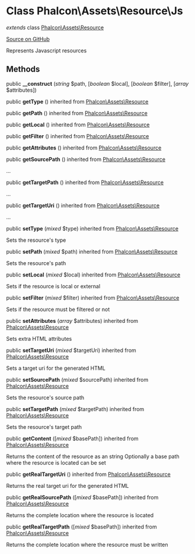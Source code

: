 # Class **Phalcon\\Assets\\Resource\\Js**

*extends* class [Phalcon\Assets\Resource](/en/3.1.2/api/Phalcon_Assets_Resource)

<a href="https://github.com/phalcon/cphalcon/blob/master/phalcon/assets/resource/js.zep" class="btn btn-default btn-sm">Source on GitHub</a>

Represents Javascript resources

## Methods
public  **__construct** (*string* $path, [*boolean* $local], [*boolean* $filter], [*array* $attributes])

public  **getType** () inherited from [Phalcon\Assets\Resource](/en/3.1.2/api/Phalcon_Assets_Resource)

public  **getPath** () inherited from [Phalcon\Assets\Resource](/en/3.1.2/api/Phalcon_Assets_Resource)

public  **getLocal** () inherited from [Phalcon\Assets\Resource](/en/3.1.2/api/Phalcon_Assets_Resource)

public  **getFilter** () inherited from [Phalcon\Assets\Resource](/en/3.1.2/api/Phalcon_Assets_Resource)

public  **getAttributes** () inherited from [Phalcon\Assets\Resource](/en/3.1.2/api/Phalcon_Assets_Resource)

public  **getSourcePath** () inherited from [Phalcon\Assets\Resource](/en/3.1.2/api/Phalcon_Assets_Resource)

...

public  **getTargetPath** () inherited from [Phalcon\Assets\Resource](/en/3.1.2/api/Phalcon_Assets_Resource)

...

public  **getTargetUri** () inherited from [Phalcon\Assets\Resource](/en/3.1.2/api/Phalcon_Assets_Resource)

...

public  **setType** (*mixed* $type) inherited from [Phalcon\Assets\Resource](/en/3.1.2/api/Phalcon_Assets_Resource)

Sets the resource's type

public  **setPath** (*mixed* $path) inherited from [Phalcon\Assets\Resource](/en/3.1.2/api/Phalcon_Assets_Resource)

Sets the resource's path

public  **setLocal** (*mixed* $local) inherited from [Phalcon\Assets\Resource](/en/3.1.2/api/Phalcon_Assets_Resource)

Sets if the resource is local or external

public  **setFilter** (*mixed* $filter) inherited from [Phalcon\Assets\Resource](/en/3.1.2/api/Phalcon_Assets_Resource)

Sets if the resource must be filtered or not

public  **setAttributes** (*array* $attributes) inherited from [Phalcon\Assets\Resource](/en/3.1.2/api/Phalcon_Assets_Resource)

Sets extra HTML attributes

public  **setTargetUri** (*mixed* $targetUri) inherited from [Phalcon\Assets\Resource](/en/3.1.2/api/Phalcon_Assets_Resource)

Sets a target uri for the generated HTML

public  **setSourcePath** (*mixed* $sourcePath) inherited from [Phalcon\Assets\Resource](/en/3.1.2/api/Phalcon_Assets_Resource)

Sets the resource's source path

public  **setTargetPath** (*mixed* $targetPath) inherited from [Phalcon\Assets\Resource](/en/3.1.2/api/Phalcon_Assets_Resource)

Sets the resource's target path

public  **getContent** ([*mixed* $basePath]) inherited from [Phalcon\Assets\Resource](/en/3.1.2/api/Phalcon_Assets_Resource)

Returns the content of the resource as an string
Optionally a base path where the resource is located can be set

public  **getRealTargetUri** () inherited from [Phalcon\Assets\Resource](/en/3.1.2/api/Phalcon_Assets_Resource)

Returns the real target uri for the generated HTML

public  **getRealSourcePath** ([*mixed* $basePath]) inherited from [Phalcon\Assets\Resource](/en/3.1.2/api/Phalcon_Assets_Resource)

Returns the complete location where the resource is located

public  **getRealTargetPath** ([*mixed* $basePath]) inherited from [Phalcon\Assets\Resource](/en/3.1.2/api/Phalcon_Assets_Resource)

Returns the complete location where the resource must be written

